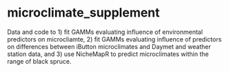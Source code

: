 # microclimate_supplement
Data and code to 1) fit GAMMs evaluating influence of environmental predictors on microcliamte, 2) fit GAMMs evaluating influence of predictors on differences between iButton microclimates and Daymet and weather station data, and 3) use NicheMapR to predict microclimates within the range of black spruce.
